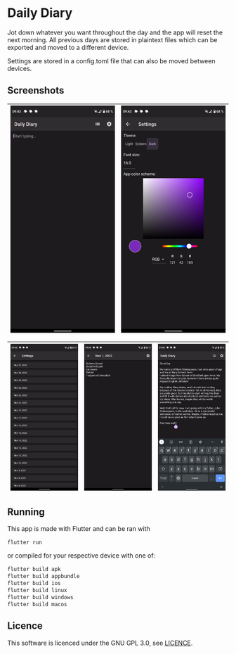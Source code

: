 # Daily Diary

Jot down whatever you want throughout the day and the app will reset the next morning. All previous days are stored in plaintext files which can be exported and moved to a different device.

Settings are stored in a config.toml file that can also be moved between devices.

## Screenshots


| ![Empty.png](metadata/en-GB/images/phoneScreenshots/Empty.png) | ![Settings.png](metadata/en-GB/images/phoneScreenshots/Settings.png) |
|:---:|:---:|

| ![Previous entries.png](metadata/en-GB/images/phoneScreenshots/Previous%20entries.png) | ![Sugar tracking.png](metadata/en-GB/images/phoneScreenshots/Sugar%20tracking.png) | ![Shakespeare's diary.png](metadata/en-GB/images/phoneScreenshots/Shakespeare's%20diary.png) |
|:---:|:---:|:---:|

## Running

This app is made with Flutter and can be ran with
```
flutter run
```

or compiled for your respective device with one of:
```
flutter build apk
flutter build appbundle
flutter build ios
flutter build linux
flutter build windows
flutter build macos
```

## Licence
This software is licenced under the GNU GPL 3.0, see [LICENCE](LICENCE).